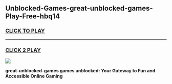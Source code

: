 
## Unblocked-Games-great-unblocked-games-Play-Free-hbq14
<h3>
<a href="https://premium76.site?title=great-unblocked-games&ref=18A1">CLICK TO PLAY</a></h3>
<hr>

<h3>
<a href="https://premium76.site?title=great-unblocked-games&ref=18A1">CLICK 2 PLAY</a>
  
</h3>

<a href="https://premium76.site?title=great-unblocked-games&ref=18A1"><img src="https://clearcache.store/games.png"></a>


**great-unblocked-games games unblocked: Your Gateway to Fun and Accessible Online Gaming**
